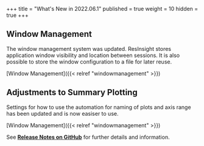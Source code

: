+++
title = "What's New in 2022.06.1"
published = true
weight = 10
hidden = true
+++

## Window Management
The window management system was updated. ResInsight stores application window visibility and location between sessions. It is also possible to store the window configuration to a file for later reuse.

[Window Management]({{< relref "windowmanagement" >}}) 



## Adjustments to Summary Plotting

Settings for how to use the automation for naming of plots and axis range has been updated and is now easiser to use.

[Window Management]({{< relref "windowmanagement" >}}) 


See [**Release Notes on GitHub**](https://github.com/OPM/ResInsight/releases/) for further details and information.
